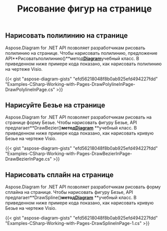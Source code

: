 ﻿---
title: Рисование фигур на странице
type: docs
weight: 40
url: /ru/net/draw-shapes-in-page/
description: В этом разделе объясняется, как рисовать фигуры на странице visio с помощью Aspose.Diagram.
---
## **Нарисовать полилинию на странице**
Aspose.Diagram for .NET API позволяет разработчикам рисовать полилинию на странице. Чтобы нарисовать полилинию, предложение API**Рисоватьполилинию()**метод[**Diagram**](https://reference.aspose.com/diagram/net/aspose.diagram/diagram)учебный класс. В приведенном ниже примере кода показано, как нарисовать полилинию на чертеже Visio.

{{< gist "aspose-diagram-gists" "efd56218048f8b0ab925efd494227fdd" "Examples-CSharp-Working-with-Pages-DrawPolylineInPage-DrawPolylineInPage.cs" >}}
## **Нарисуйте Безье на странице**
Aspose.Diagram for .NET API позволяет разработчикам рисовать на странице форму Безье. Чтобы нарисовать фигуру Безье, API предлагает**DrawBezier()**метод[**Diagram**](https://reference.aspose.com/diagram/net/aspose.diagram/diagram)** **учебный класс. В приведенном ниже примере кода показано, как нарисовать кривую Безье на чертеже Visio.

{{< gist "aspose-diagram-gists" "efd56218048f8b0ab925efd494227fdd" "Examples-CSharp-Working-with-Pages-DrawBezierInPage-DrawBezierInPage.cs" >}}
## **Нарисовать сплайн на странице**
Aspose.Diagram for .NET API позволяет разработчикам рисовать форму сплайна на странице. Чтобы нарисовать фигуру Безье, API предлагает**DrawSpline()**метод[**Diagram**](https://reference.aspose.com/diagram/net/aspose.diagram/diagram)** **учебный класс. В приведенном ниже примере кода показано, как нарисовать кривую Безье на чертеже Visio.

{{< gist "aspose-diagram-gists" "efd56218048f8b0ab925efd494227fdd" "Examples-CSharp-Working-with-Pages-DrawSplineInPage-1.cs" >}}
